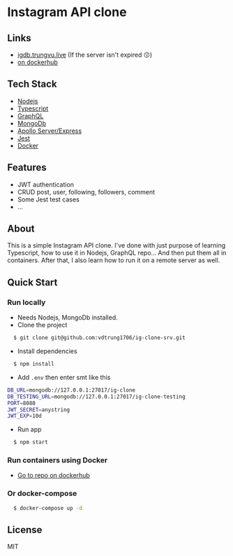 # Instagram API clone

## Links

- [igdb.trungvu.live](https://igdb.trungvu.live/) (If the server isn't expired 😗)
- [on dockerhub](https://hub.docker.com/repository/docker/vdtrung1706/ig-clone-srv)

## Tech Stack

- [Nodejs](https://nodejs.org/)
- [Typescript](https://www.typescriptlang.org/)
- [GraphQL](https://graphql.org/)
- [MongoDb](https://www.mongodb.com/)
- [Apollo Server/Express](https://www.apollographql.com/)
- [Jest](https://jestjs.io/)
- [Docker](https://www.docker.com/)

## Features

- JWT authentication
- CRUD post, user, following, followers, comment
- Some Jest test cases
- ...

## About

This is a simple Instagram API clone. I've done with just purpose of learning Typescript, how to use it in Nodejs, GraphQL repo... And then put them all in containers. After that, I also learn how to run it on a remote server as well.

## Quick Start

### Run locally

- Needs Nodejs, MongoDb installed.
- Clone the project

```bash
  $ git clone git@github.com:vdtrung1706/ig-clone-srv.git
```

- Install dependencies

```bash
  $ npm install
```

- Add `.env` then enter smt like this

```bash
DB_URL=mongodb://127.0.0.1:27017/ig-clone
DB_TESTING_URL=mongodb://127.0.0.1:27017/ig-clone-testing
PORT=8080
JWT_SECRET=anystring
JWT_EXP=10d
```

- Run app

```bash
  $ npm start
```

### Run containers using Docker

- [Go to repo on dockerhub](https://hub.docker.com/repository/docker/vdtrung1706/ig-clone-srv)

### Or docker-compose

```bash
  $ docker-compose up -d
```

## License

MIT
